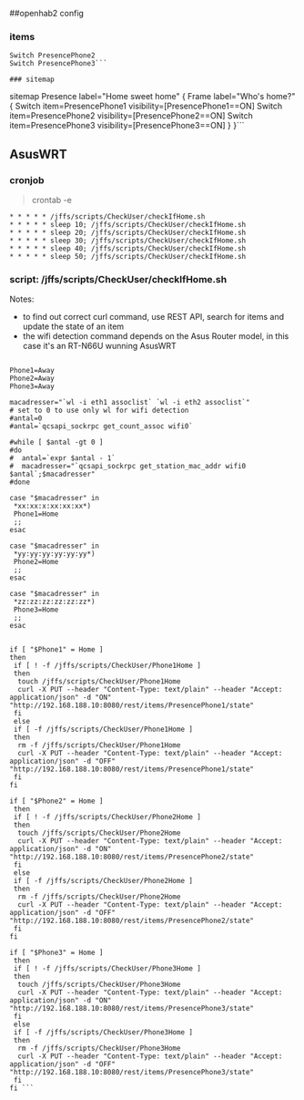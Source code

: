 ##openhab2 config
### items
```Switch PresencePhone1
Switch PresencePhone2
Switch PresencePhone3```

### sitemap

```
sitemap Presence label="Home sweet home" {
Frame label="Who's home?" {
                Switch item=PresencePhone1 visibility=[PresencePhone1==ON]
                Switch item=PresencePhone2 visibility=[PresencePhone2==ON]
                Switch item=PresencePhone3 visibility=[PresencePhone3==ON]
        }
}```

## AsusWRT
### cronjob

> crontab -e
```
* * * * * /jffs/scripts/CheckUser/checkIfHome.sh
* * * * * sleep 10; /jffs/scripts/CheckUser/checkIfHome.sh
* * * * * sleep 20; /jffs/scripts/CheckUser/checkIfHome.sh
* * * * * sleep 30; /jffs/scripts/CheckUser/checkIfHome.sh
* * * * * sleep 40; /jffs/scripts/CheckUser/checkIfHome.sh
* * * * * sleep 50; /jffs/scripts/CheckUser/checkIfHome.sh
```

### script: /jffs/scripts/CheckUser/checkIfHome.sh

Notes:
* to find out correct curl command, use REST API, search for items and update the state of an item
* the wifi detection command depends on the Asus Router model, in this case it's an RT-N66U wunning AsusWRT

```#!/bin/sh

Phone1=Away
Phone2=Away
Phone3=Away

macadresser="`wl -i eth1 assoclist` `wl -i eth2 assoclist`"
# set to 0 to use only wl for wifi detection
#antal=0
#antal=`qcsapi_sockrpc get_count_assoc wifi0`

#while [ $antal -gt 0 ]
#do
#  antal=`expr $antal - 1`
#  macadresser="`qcsapi_sockrpc get_station_mac_addr wifi0 $antal`;$macadresser"
#done

case "$macadresser" in
 *xx:xx:x:xx:xx:xx*)
 Phone1=Home
 ;;
esac

case "$macadresser" in
 *yy:yy:yy:yy:yy:yy*)
 Phone2=Home
 ;;
esac

case "$macadresser" in
 *zz:zz:zz:zz:zz:zz*)
 Phone3=Home
 ;;
esac


if [ "$Phone1" = Home ]
then
 if [ ! -f /jffs/scripts/CheckUser/Phone1Home ]
 then
  touch /jffs/scripts/CheckUser/Phone1Home
  curl -X PUT --header "Content-Type: text/plain" --header "Accept: application/json" -d "ON" "http://192.168.188.10:8080/rest/items/PresencePhone1/state"
 fi
 else
 if [ -f /jffs/scripts/CheckUser/Phone1Home ]
 then
  rm -f /jffs/scripts/CheckUser/Phone1Home
  curl -X PUT --header "Content-Type: text/plain" --header "Accept: application/json" -d "OFF" "http://192.168.188.10:8080/rest/items/PresencePhone1/state"
 fi
fi
               
if [ "$Phone2" = Home ]
 then
 if [ ! -f /jffs/scripts/CheckUser/Phone2Home ]
 then
  touch /jffs/scripts/CheckUser/Phone2Home
  curl -X PUT --header "Content-Type: text/plain" --header "Accept: application/json" -d "ON" "http://192.168.188.10:8080/rest/items/PresencePhone2/state"
 fi
 else
 if [ -f /jffs/scripts/CheckUser/Phone2Home ]
 then
  rm -f /jffs/scripts/CheckUser/Phone2Home
  curl -X PUT --header "Content-Type: text/plain" --header "Accept: application/json" -d "OFF" "http://192.168.188.10:8080/rest/items/PresencePhone2/state"
 fi
fi
                             
if [ "$Phone3" = Home ]
 then
 if [ ! -f /jffs/scripts/CheckUser/Phone3Home ]
 then
  touch /jffs/scripts/CheckUser/Phone3Home
  curl -X PUT --header "Content-Type: text/plain" --header "Accept: application/json" -d "ON" "http://192.168.188.10:8080/rest/items/PresencePhone3/state"
 fi
 else
 if [ -f /jffs/scripts/CheckUser/Phone3Home ]
 then
  rm -f /jffs/scripts/CheckUser/Phone3Home
  curl -X PUT --header "Content-Type: text/plain" --header "Accept: application/json" -d "OFF" "http://192.168.188.10:8080/rest/items/PresencePhone3/state"
 fi
fi ```
